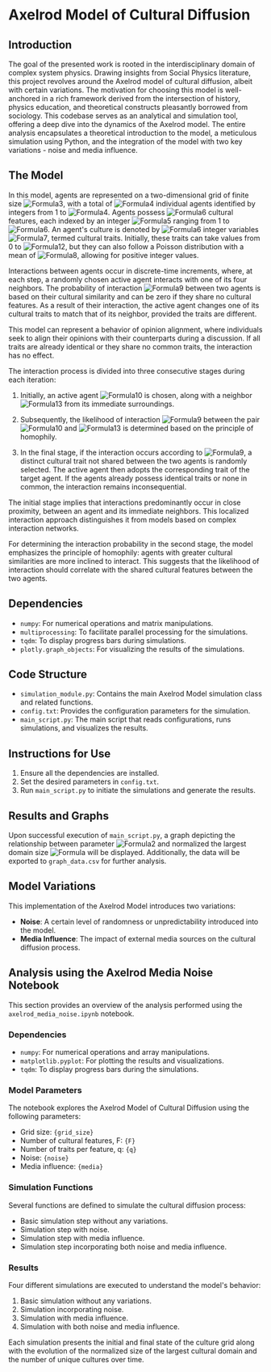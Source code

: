 # Axelrod Model of Cultural Diffusion

## Introduction
The goal of the presented work is rooted in the interdisciplinary domain of complex system physics. Drawing insights from Social Physics literature, this project revolves around the Axelrod model of cultural diffusion, albeit with certain variations. The motivation for choosing this model is well-anchored in a rich framework derived from the intersection of history, physics education, and theoretical constructs pleasantly borrowed from sociology. This codebase serves as an analytical and simulation tool, offering a deep dive into the dynamics of the Axelrod model. The entire analysis encapsulates a theoretical introduction to the model, a meticulous simulation using Python, and the integration of the model with two key variations - noise and media influence.

## The Model

In this model, agents are represented on a two-dimensional grid of finite size ![Formula3](https://latex.codecogs.com/svg.image?L), with a total of ![Formula4](https://latex.codecogs.com/svg.image?L%5E2) individual agents identified by integers from 1 to ![Formula4](https://latex.codecogs.com/svg.image?L%5E2). Agents possess ![Formula6](https://latex.codecogs.com/svg.image?F) cultural features, each indexed by an integer ![Formula5](https://latex.codecogs.com/svg.image?f) ranging from 1 to ![Formula6](https://latex.codecogs.com/svg.image?F). An agent's culture is denoted by ![Formula6](https://latex.codecogs.com/svg.image?F) integer variables ![Formula7](https://latex.codecogs.com/svg.image?%5Cleft%5C%7B%5Csigma_%7Bf%7D(i)%5Cright%5C%7D_%7Bf%5Cin%5Cmathcal%7BF%7D%7D), termed cultural traits. Initially, these traits can take values from 0 to ![Formula12](https://latex.codecogs.com/svg.image?q-1), but they can also follow a Poisson distribution with a mean of ![Formula8](https://latex.codecogs.com/svg.image?q), allowing for positive integer values.

Interactions between agents occur in discrete-time increments, where, at each step, a randomly chosen active agent interacts with one of its four neighbors. The probability of interaction ![Formula9](https://latex.codecogs.com/svg.image?%5C(P_%7Bi,j%7D%5C)) between two agents is based on their cultural similarity and can be zero if they share no cultural features. As a result of their interaction, the active agent changes one of its cultural traits to match that of its neighbor, provided the traits are different.

This model can represent a behavior of opinion alignment, where individuals seek to align their opinions with their counterparts during a discussion. If all traits are already identical or they share no common traits, the interaction has no effect.

The interaction process is divided into three consecutive stages during each iteration:

1. Initially, an active agent ![Formula10](https://latex.codecogs.com/svg.image?i) is chosen, along with a neighbor ![Formula13](https://latex.codecogs.com/svg.image?j) from its immediate surroundings.

2. Subsequently, the likelihood of interaction ![Formula9](https://latex.codecogs.com/svg.image?%5C(P_%7Bi,j%7D%5C)) between the pair ![Formula10](https://latex.codecogs.com/svg.image?i) and ![Formula13](https://latex.codecogs.com/svg.image?j) is determined based on the principle of homophily.

3. In the final stage, if the interaction occurs according to ![Formula9](https://latex.codecogs.com/svg.image?%5C(P_%7Bi,j%7D%5C)), a distinct cultural trait not shared between the two agents is randomly selected. The active agent then adopts the corresponding trait of the target agent. If the agents already possess identical traits or none in common, the interaction remains inconsequential.

The initial stage implies that interactions predominantly occur in close proximity, between an agent and its immediate neighbors. This localized interaction approach distinguishes it from models based on complex interaction networks.

For determining the interaction probability in the second stage, the model emphasizes the principle of homophily: agents with greater cultural similarities are more inclined to interact. This suggests that the likelihood of interaction should correlate with the shared cultural features between the two agents.


## Dependencies
- `numpy`: For numerical operations and matrix manipulations.
- `multiprocessing`: To facilitate parallel processing for the simulations.
- `tqdm`: To display progress bars during simulations.
- `plotly.graph_objects`: For visualizing the results of the simulations.

## Code Structure
- `simulation_module.py`: Contains the main Axelrod Model simulation class and related functions.
- `config.txt`: Provides the configuration parameters for the simulation.
- `main_script.py`: The main script that reads configurations, runs simulations, and visualizes the results.

## Instructions for Use
1. Ensure all the dependencies are installed.
2. Set the desired parameters in `config.txt`.
3. Run `main_script.py` to initiate the simulations and generate the results.

## Results and Graphs
Upon successful execution of `main_script.py`, a graph depicting the relationship between parameter ![Formula2](https://latex.codecogs.com/svg.image?q) and normalized the largest domain size
![Formula](https://latex.codecogs.com/svg.image?%5Cfrac%7BS_%7Bmax%7D%7D%7BL%5E2%7D)
 will be displayed. Additionally, the data will be exported to `graph_data.csv` for further analysis.

## Model Variations
This implementation of the Axelrod Model introduces two variations:
- **Noise**: A certain level of randomness or unpredictability introduced into the model.
- **Media Influence**: The impact of external media sources on the cultural diffusion process.

## Analysis using the Axelrod Media Noise Notebook

This section provides an overview of the analysis performed using the `axelrod_media_noise.ipynb` notebook.

### Dependencies
- `numpy`: For numerical operations and array manipulations.
- `matplotlib.pyplot`: For plotting the results and visualizations.
- `tqdm`: To display progress bars during the simulations.

### Model Parameters
The notebook explores the Axelrod Model of Cultural Diffusion using the following parameters:
- Grid size: `{grid_size}`
- Number of cultural features, F: `{F}`
- Number of traits per feature, q: `{q}`
- Noise: `{noise}`
- Media influence: `{media}`

### Simulation Functions
Several functions are defined to simulate the cultural diffusion process:
- Basic simulation step without any variations.
- Simulation step with noise.
- Simulation step with media influence.
- Simulation step incorporating both noise and media influence.

### Results
Four different simulations are executed to understand the model's behavior:
1. Basic simulation without any variations.
2. Simulation incorporating noise.
3. Simulation with media influence.
4. Simulation with both noise and media influence.

Each simulation presents the initial and final state of the culture grid along with the evolution of the normalized size of the largest cultural domain and the number of unique cultures over time.

